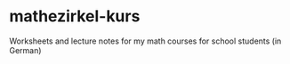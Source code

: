 # mathezirkel-kurs
Worksheets and lecture notes for my math courses for school students (in German)
